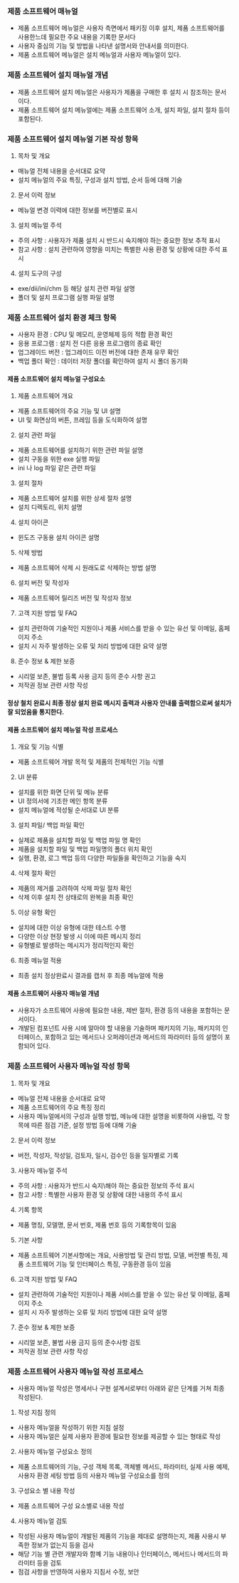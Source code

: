 ### 제품 소프트웨어 매뉴얼 
- 제품 소프트웨어 메뉴얼은 사용자 측면에서 패키징 이후 설치, 제품 소프트웨어를 사용한느데 필요한 주요 내용을 기록한 문서다
- 사용자 중심의 기능 및 방법을 나타낸 설명서와 안내서를 의미한다.
- 제품 소프트웨어 메뉴얼은 설치 메뉴얼과 사용자 메뉴얼이 있다.

### 제품 소프트웨어 설치 매뉴얼 개념
- 제품 소프트웨어 설치 메뉴얼은 사용자가 제품을 구매한 후 설치 시 참조하는 문서이다.
- 제품 소프트웨어 설치 메뉴얼에는 제품 소프트웨어 소개, 설치 파일, 설치 절차 등이 포함된다.

### 제품 소프트웨어 설치 메뉴얼 기본 작성 항목
1. 목차 및 개요 
- 매뉴얼 전체 내용을 순서대로 요약
- 설치 메뉴얼의 주요 특징, 구성과 설치 방법, 순서 등에 대해 기술
2. 문서 이력 정보
- 메뉴얼 변경 이력에 대한 정보를 버전별로 표시
3. 설치 메뉴얼 주석
- 주의 사항 : 사용자가 제품 설치 시 반드시 숙지해야 하는 중요한 정보 추적 표시
- 참고 사항 : 설치 관련하여 영향을 미치는 특별한 사용 환경 및 상황에 대한 주석 표시
4. 설치 도구의 구성
- exe/dii/ini/chm 등 해당 설치 관련 파일 설명
- 폴더 및 설치 프로그램 실행 파일 설명

### 제품 소프트웨어 설치 환경 체크 항목
- 사용자 환경 : CPU 및 메모리, 운영체제 등의 적합 환경 확인
- 응용 프로그램 : 설치 전 다른 응용 프로그램의 종료 확인 
- 업그레이드 버전 : 업그레이드 이전 버전에 대한 존재 유무 확인
- 백업 폴더 확인 : 데이터 저장 폴더를 확인하여 설치 시 폴더 동기화

#### 제품 소프트웨어 설치 메뉴얼 구성요소
1. 제품 소프트웨어 개요
- 제품 소프트웨어의 주요 기능 및 UI 설명
- UI 및 화면상의 버튼, 프레임 등을 도식화하여 설명
2. 설치 관련 파일
- 제품 소프트웨어를 설치하기 위한 관련 파일 설명
- 설치 구동을 위한 exe 실행 파일
- ini 나 log 파일 같은 관련 파일
3. 설치 절차
- 제품 소프트웨어 설치를 위한 상세 절차 설명
- 설치 디렉토리, 위치 설명
4. 설치 아이콘
- 윈도즈 구동용 설치 아이콘 설명
5. 삭제 방법
- 제품 소프트웨어 삭제 시 원래도로 삭제하는 방법 설명
6. 설치 버전 및 작성자 
- 제품 소프트웨어 릴리즈 버전 및 작성자 정보
7. 고객 지원 방법 및 FAQ
- 설치 관련하여 기술적인 지원이나 제품 서비스를 받을 수 있는 유선 및 이메일, 홈페이지 주소
- 설치 시 자주 발생하는 오류 및 처리 방법에 대한 요약 설명
8. 준수 정보 & 제한 보증
- 시리얼 보존, 불법 등록 사용 금지 등의 준수 사항 권고
- 저작권 정보 관련 사항 작성

#### 정상 철치 완료시 최종 정상 설치 완료 메시지 출력과 사용자 안내를 출력함으로써 설치가 잘 되었음을 통지한다.

#### 제품 소프트웨어 설치 메뉴얼 작성 프로세스
1. 개요 및 기능 식별
- 제품 소프트웨어 개발 목적 및 제품의 전체적인 기능 식별
2. UI 분류
- 설치를 위한 화면 단위 및 메뉴 분류
- UI 정의서에 기초한 메인 항목 분류
- 설치 메뉴얼에 적성될 순서대로 UI 분류
3. 설치 파일/ 백업 파일 확인 
- 실제로 제품을 설치할 파일 및 백업 파일 명 확인 
- 제품을 설치할 파일 및 백업 파일명의 폴더 위치 확인
- 실행, 환경, 로그 백업 등의 다양한 파일들을 확인하고 기능을 숙지
4. 삭제 절차 확인
- 제품의 제거를 고려하여 삭제 파일 절차 확인
- 삭제 이후 설치 전 상태로의 완복을 최종 확인
5. 이상 유형 확인
- 설치에 대한 이상 유형에 대한 테스트 수행
- 다양한 이상 현장 발생 시 이에 따른 메시지 정리
- 유형별로 발생하는 메시지가 정리적인지 확인 
6. 최종 메뉴얼 적용
- 최종 설치 정상완료시 결과를 캡처 후 최종 메뉴얼에 적용


#### 제품 소프트웨어 사용자 매뉴얼 개념
- 사용자가 소프트웨어 사용에 필요한 내용, 제반 절차, 환경 등의 내용을 포함하는 문서이다.
- 개발된 컴포넌트 사용 시에 알아야 할 내용을 기술하며 패키지의 기능, 패키지의 인터페이스, 포함하고 있는 메서드나 오퍼레이션과 메서드의 파라미터 등의 설명이 포함되어 있다.

### 제품 소프트웨어 사용자 메뉴얼 작성 항목
1. 목차 및 개요
- 메뉴얼 전체 내용을 순서대로 요약
- 제품 소프트웨어의 주요 특징 정리
- 사용자 메뉴얼에서의 구성과 실행 방법, 메뉴에 대한 설명을 비롯하여 사용법, 각 항목에 따른 점검 기준, 설정 방법 등에 대해 기술
2. 문서 이력 정보
- 버전, 작성자, 작성일, 검토자, 일시, 검수인 등을 일자별로 기록
3. 사용자 메뉴얼 주석
- 주의 사항 : 사용자가 반드시 숙지\해야 하는 중요한 정보의 주석 표시
- 참고 사항 : 특별한 사용자 환경 및 상황에 대한 내용의 주석 표시
4. 기록 항목
- 제품 명칭, 모델명, 문서 번호, 제품 번호 등의 기록항목이 있음
5. 기본 사항
- 제품 소프트웨어 기본사항에는 개요, 사용방법 및 관리 방법, 모델, 버전별 특징, 제품 소프트웨어 기능 및 인터페이스 특징, 구동환경 등이 있음
6. 고객 지원 방법 및 FAQ
- 설치 관련하여 기술적인 지원이나 제품 서비스를 받을 수 있는 유선 및 이메일, 홈페이지 주소
- 설치 시 자주 발생하는 오류 및 처리 방법에 대한 요약 설명
7. 준수 정보 & 제한 보증
- 시리얼 보존, 불법 사용 금지 등의 준수사항 검토
- 저작권 정보 관련 사항 작성

### 제품 소프트웨어 사용자 메뉴얼 작성 프로세스
- 사용자 메뉴얼 작성은 명세서나 구현 설계서로부터 아래와 같은 단계를 거쳐 최종 작성된다.
1. 작성 지침 정의
- 사용자 메뉴얼을 작성하기 위한 지침 설정
- 사용자 메뉴얼은 실제 사용자 환경에 필요한 정보를 제공할 수 있는 형태로 작성
2. 사용자 메뉴얼 구성요소 정의
- 제품 소프트웨어의 기능, 구성 객체 목록, 객체별 메서드, 파라미터, 실제 사용 예제, 사용자 환경 세팅 방법 등의 사용자 메뉴얼 구성요소를 정의
3. 구성요소 별 내용 작성
- 제품 소프트웨어 구성 요소별로 내용 작성
4. 사용자 메뉴얼 검토
- 작성된 사용자 메뉴얼이 개발된 제품의 기능을 제대로 설명하는지, 제품 사용시 부족한 정보가 없는지 등을 검사
- 해당 기능 별 관련 개발자와 함꼐 기능 내용이나 인터페이스, 메서드나 메서드의 파라미터 등을 검토
- 점검 사항을 반영하여 사용자 지침서 수정, 보안 











